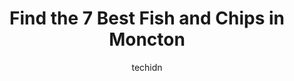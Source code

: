 ---
layout: ampstory
image: https://i0.wp.com/www.auto.or.id/wp-content/uploads/2023/06/catch22-lobster-bar-0-moncton-1686326902.jpeg?resize=640,853
author: techidn
featured: false
description: Moncton, New Brunswick, Canada is a haven for Fish and Chips enthusiasts, boasting an impressive array of 7 top-notch establishments. Whether youre a seasoned connoisseur or simply curious 
title: Find the 7 Best Fish and Chips in Moncton
cover:
   title: Find the 7 Best Fish and Chips in Moncton
   subtitle: AUTO.OR.ID
   background: https://www.auto.or.id/wp-content/uploads/2023/06/catch22-lobster-bar-0-moncton-1686326902.jpeg

pages: 
 - layout: thirds
   top: <h1>#1 Hynes Restaurant</h1>
   bottom: "<p>They have amazing breakfast for the price. service is awesome. It has a cozy warm Vibe and the waitresses greet you with a smile. They seem very happy to serve you. I am </p>"
   background: https://www.auto.or.id/wp-content/uploads/2023/06/catch22-lobster-bar-1-moncton-1686326904.jpeg
   backgroundblur: true
 - layout: thirds
   top: <h1>#2 Skipper Jacks Maritime Restaurant</h1>
   bottom: "<p>211 Mapleton Rd, Moncton, NB E1C 0E9, Canada</p>"
   background: https://www.auto.or.id/wp-content/uploads/2023/06/catch22-lobster-bar-2-moncton-1686326905.jpeg
   cta:
      link: https://www.auto.or.id/find-the-7-best-fish-and-chips-in-moncton/
      text: Find the 7 Best Fish and Chips in Moncton
 - layout: thirds
   top: <h1>#3 The Old Triangle Irish Alehouse</h1>
   bottom: "<p>751 Main St, Moncton, NB E1C 1E5, Canada</p>"
   background: https://images.unsplash.com/photo-1665065337441-699748f75598?ixlib=rb-4.0.3&ixid=MnwxMjA3fDB8MHxwaG90by1wYWdlfHx8fGVufDB8fHx8&auto=format&fit=crop&w=640&h=853&q=80
   cta:
      link: https://www.auto.or.id/find-the-7-best-fish-and-chips-in-moncton/
      text: Find the 7 Best Fish and Chips in Moncton
 - layout: thirds
   top: <h1>#4 Kelseys Original Roadhouse</h1>
   bottom: "<p>141 Trinity Dr, Moncton, NB E1G 2J7, Canada</p>"
   background: https://images.unsplash.com/photo-1622398703904-7ae5d55f8e1a?ixlib=rb-4.0.3&ixid=MnwxMjA3fDB8MHxwaG90by1wYWdlfHx8fGVufDB8fHx8&auto=format&fit=crop&w=640&h=853&q=80
   cta:
      link: https://www.auto.or.id/find-the-7-best-fish-and-chips-in-moncton/
      text: Find the 7 Best Fish and Chips in Moncton
 - layout: thirds
   top: <h1>#5 St. Louis Bar & Grill</h1>
   bottom: "<p>1405 Mountain Rd, Moncton, NB E1C 2T9, Canada</p>"
   background: https://images.unsplash.com/photo-1622407760454-0a091d4c6cdf?ixlib=rb-4.0.3&ixid=MnwxMjA3fDB8MHxwaG90by1wYWdlfHx8fGVufDB8fHx8&auto=format&fit=crop&w=640&h=853&q=80
   cta:
      link: https://www.auto.or.id/find-the-7-best-fish-and-chips-in-moncton/
      text: Find the 7 Best Fish and Chips in Moncton
 - layout: thirds
   top: <h1>#6 Catch22 Lobster Bar</h1>
   bottom: "<p>589 Main St, Moncton, NB E1C 1C6, Canada</p>"
   background: https://images.unsplash.com/photo-1594420307681-9abf0349f8e2?ixlib=rb-4.0.3&ixid=MnwxMjA3fDB8MHxwaG90by1wYWdlfHx8fGVufDB8fHx8&auto=format&fit=crop&w=640&h=853&q=80
   cta:
      link: https://www.auto.or.id/find-the-7-best-fish-and-chips-in-moncton/
      text: Find the 7 Best Fish and Chips in Moncton
 - layout: thirds
   top: <h1>#7 SPORTS ROCK MONCTON</h1>
   bottom: "<p>1855 Mountain Rd, Moncton, NB E1G 1A8, Canada</p>"
   background: https://images.unsplash.com/photo-1639928846512-d22a0738138a?ixlib=rb-4.0.3&ixid=MnwxMjA3fDB8MHxwaG90by1wYWdlfHx8fGVufDB8fHx8&auto=format&fit=crop&w=640&h=853&q=80
   cta:
      link: https://www.auto.or.id/find-the-7-best-fish-and-chips-in-moncton/
      text: Find the 7 Best Fish and Chips in Moncton
 - layout: thirds
   middle: Continue reading...
   background: https://images.unsplash.com/photo-1632956557796-6868d5ecc6d2?ixlib=rb-4.0.3&ixid=MnwxMjA3fDB8MHxwaG90by1wYWdlfHx8fGVufDB8fHx8&auto=format&fit=crop&w=640&h=853&q=80
   cta:
      link: https://www.auto.or.id/find-the-7-best-fish-and-chips-in-moncton/
      text: Find the 7 Best Fish and Chips in Moncton

---